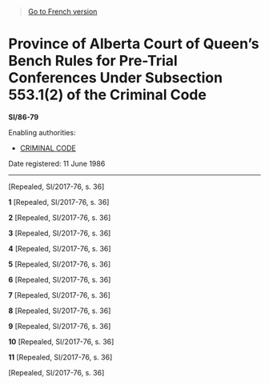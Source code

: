 > [Go to French version](/fr/Règlements/Textes%20réglementaires/86/79.md)

# Province of Alberta Court of Queen’s Bench Rules for Pre-Trial Conferences Under Subsection 553.1(2) of the Criminal Code

**SI/86-79**

Enabling authorities: 
- [CRIMINAL CODE](/en/Acts/Revised%20Statutes%20of%20Canada/C/C-46.md)

Date registered: 11 June 1986

----------


[Repealed, SI/2017-76, s. 36]


**1** [Repealed, SI/2017-76, s. 36]



**2** [Repealed, SI/2017-76, s. 36]



**3** [Repealed, SI/2017-76, s. 36]



**4** [Repealed, SI/2017-76, s. 36]



**5** [Repealed, SI/2017-76, s. 36]



**6** [Repealed, SI/2017-76, s. 36]



**7** [Repealed, SI/2017-76, s. 36]



**8** [Repealed, SI/2017-76, s. 36]



**9** [Repealed, SI/2017-76, s. 36]



**10** [Repealed, SI/2017-76, s. 36]



**11** [Repealed, SI/2017-76, s. 36]


[Repealed, SI/2017-76, s. 36]


